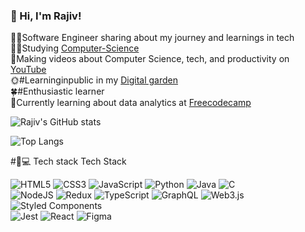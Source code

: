 <!--Level 1: Simple bio and stats -->
  
### 👋 Hi, I'm Rajiv!

🙋‍♂️Software Engineer sharing about my journey and learnings in tech<br/> 
👨‍🎓Studying [Computer-Science](link)</br> 
🧶Making videos about Computer Science, tech, and productivity on [YouTube](link)<br/> 
🌞#Learninginpublic in my [Digital garden](link)<br/>
🍀#Enthusiastic learner <br/>
🍁Currently learning about data analytics at [Freecodecamp](link)<br/> 

<!-- GitHub stats from https://github.com/anuraghazra/github-readme-stats -->
![ Rajiv's GitHub stats](https://github-readme-stats.vercel.app/api?username=rajivdey2&show_icons=true&theme=transparent)

![Top Langs](https://github-readme-stats.vercel.app/api/top-langs/?username=rajivdey2&hide_progress=true)


#🤖💻 Tech stack
Tech Stack

![HTML5](https://img.shields.io/badge/html5-23E34F26.svg?style=for-the-badge&logo=html5&logoColor=white)
![CSS3](https://img.shields.io/badge/css3-%23157286.svg?style=for-the-badge&logo=css3&logoColor=white)
![JavaScript](https://img.shields.io/badge/javascript-%23323330.svg?style=for-the-badge&logo=javascript&logoColor=%23F7DF1E)
![Python](https://img.shields.io/badge/python-3670A0?style=for-the-badge&logo=python&logoColor=ffdd54)
![Java](https://img.shields.io/badge/java-%23ED8800.svg?style=for-the-badge&logo=openjdk&logoColor=white)
![C](https://img.shields.io/badge/c-%2300599C.svg?style=for-the-badge&logo=c&logoColor=white)<br/>
![NodeJS](https://img.shields.io/badge/node.js-6DA55F?style=for-the-badge&logo=node.js&logoColor=white)
![Redux](https://img.shields.io/badge/redux-%23593d88.svg?style=for-the-badge&logo=redux&logoColor=white)
![TypeScript](https://img.shields.io/badge/typescript-%23007ACC.svg?style=for-the-badge&logo=typescript&logoColor=white)
![ GraphQL](https://img.shields.io/badge/-GraphQL-E10098?style=for-the-badge&logo=graphql&logoColor=white)
![Web3.js](https://img.shields.io/badge/web3.js-F16822?style=for-the-badge&logo=web3.js&logoColor=white) 
![Styled Components](https://img.shields.io/badge/styled--components-DB7093?style=for-the-badge&logo=styled-components&logoColor=white)<br/> 
![Jest](https://img.shields.io/badge/-jest-%23C21325?style=for-the-badge&logo=jest&logoColor=white)
![React](https://img.shields.io/badge/react-%2320232a.svg?style=for-the-badge&logo=react&logoColor=%2361DAFB) 
![ Figma](https://img.shields.io/badge/figma-%23F24E1E.svg?style=for-the-badge&logo=figma&logoColor=white)
 



